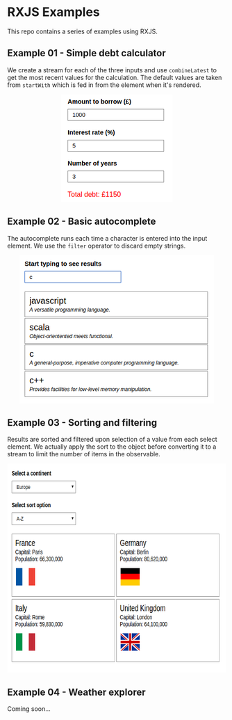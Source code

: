 # RXJS Examples

This repo contains a series of examples using RXJS.

## Example 01 - Simple debt calculator
We create a stream for each of the three inputs and use `combineLatest` to get the most recent values for the calculation.
The default values are taken from `startWith` which is fed in from the element when it's rendered.

<p align="center">
  <img src="src/01-simple-debt-calculator/screenshot.png" alt="Simple debt calculator" width="257" height="247"/>
</p>

## Example 02 - Basic autocomplete
The autocomplete runs each time a character is entered into the input element. We use the `filter` operator to discard empty strings.

<p align="center">
  <img src="src/02-basic-autocomplete/screenshot.png" alt="Basic autocomplete" width="448" height="340"/>
</p>

## Example 03 - Sorting and filtering
Results are sorted and filtered upon selection of a value from each select element.
We actually apply the sort to the object before converting it to a stream to limit the number of items in the observable.

<p align="center">
  <img src="src/03-sorting-and-filtering/screenshot.png" alt="Sorting and filtering" width="684" height="480"/>
</p>

## Example 04 - Weather explorer
Coming soon...
